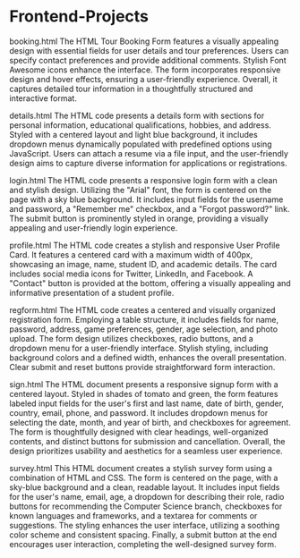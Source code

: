 # Frontend-Projects


booking.html
The HTML Tour Booking Form features a visually appealing design with essential fields for user details and tour preferences. Users can specify contact preferences and provide additional comments. Stylish Font Awesome icons enhance the interface. The form incorporates responsive design and hover effects, ensuring a user-friendly experience. Overall, it captures detailed tour information in a thoughtfully structured and interactive format.

details.html
The HTML code presents a details form with sections for personal information, educational qualifications, hobbies, and address. Styled with a centered layout and light blue background, it includes dropdown menus dynamically populated with predefined options using JavaScript. Users can attach a resume via a file input, and the user-friendly design aims to capture diverse information for applications or registrations.

login.html
The HTML code presents a responsive login form with a clean and stylish design. Utilizing the "Arial" font, the form is centered on the page with a sky blue background. It includes input fields for the username and password, a "Remember me" checkbox, and a "Forgot password?" link. The submit button is prominently styled in orange, providing a visually appealing and user-friendly login experience.

profile.html
The HTML code creates a stylish and responsive User Profile Card. It features a centered card with a maximum width of 400px, showcasing an image, name, student ID, and academic details. The card includes social media icons for Twitter, LinkedIn, and Facebook. A "Contact" button is provided at the bottom, offering a visually appealing and informative presentation of a student profile.

regform.html
The HTML code creates a centered and visually organized registration form. Employing a table structure, it includes fields for name, password, address, game preferences, gender, age selection, and photo upload. The form design utilizes checkboxes, radio buttons, and a dropdown menu for a user-friendly interface. Stylish styling, including background colors and a defined width, enhances the overall presentation. Clear submit and reset buttons provide straightforward form interaction.

sign.html
The HTML document presents a responsive signup form with a centered layout. Styled in shades of tomato and green, the form features labeled input fields for the user's first and last name, date of birth, gender, country, email, phone, and password. It includes dropdown menus for selecting the date, month, and year of birth, and checkboxes for agreement. The form is thoughtfully designed with clear headings, well-organized contents, and distinct buttons for submission and cancellation. Overall, the design prioritizes usability and aesthetics for a seamless user experience.

survey.html
This HTML document creates a stylish survey form using a combination of HTML and CSS. The form is centered on the page, with a sky-blue background and a clean, readable layout. It includes input fields for the user's name, email, age, a dropdown for describing their role, radio buttons for recommending the Computer Science branch, checkboxes for known languages and frameworks, and a textarea for comments or suggestions. The styling enhances the user interface, utilizing a soothing color scheme and consistent spacing. Finally, a submit button at the end encourages user interaction, completing the well-designed survey form.
